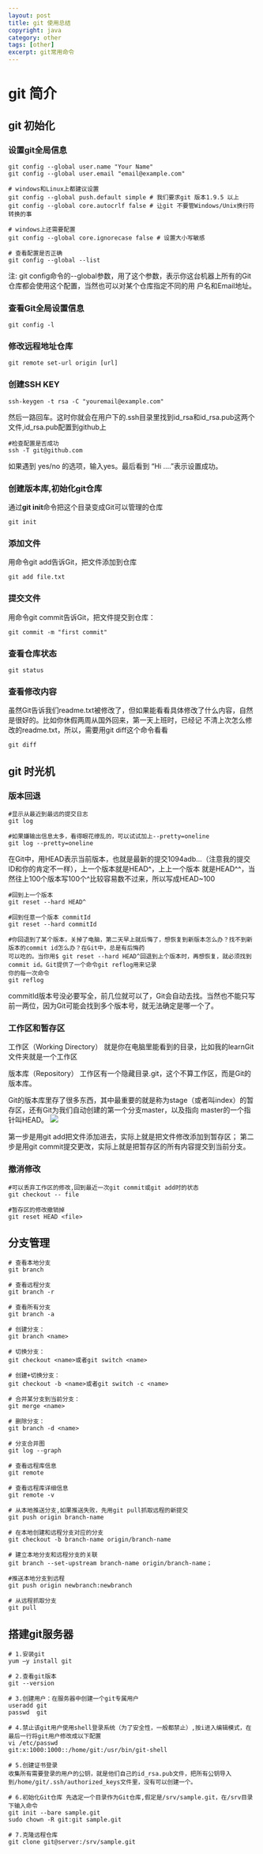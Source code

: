 ```yaml
---
layout: post
title: git 使用总结
copyright: java
category: other
tags: [other]
excerpt: git常用命令
---
```


git 简介
====

## git 初始化
### 设置git全局信息
```
git config --global user.name "Your Name"
git config --global user.email "email@example.com"

# windows和Linux上都建议设置
git config --global push.default simple # 我们要求git 版本1.9.5 以上
git config --global core.autocrlf false # 让git 不要管Windows/Unix换行符转换的事

# windows上还需要配置
git config --global core.ignorecase false # 设置大小写敏感

# 查看配置是否正确
git config --global --list
```
注: git config命令的--global参数，用了这个参数，表示你这台机器上所有的Git仓库都会使用这个配置，当然也可以对某个仓库指定不同的用
户名和Email地址。

### 查看Git全局设置信息
```
git config -l
```
### 修改远程地址仓库
```
git remote set-url origin [url]
```

### 创建SSH KEY
```
ssh-keygen -t rsa -C "youremail@example.com"
```
然后一路回车。这时你就会在用户下的.ssh目录里找到id_rsa和id_rsa.pub这两个文件,id_rsa.pub配置到github上
```
#检查配置是否成功 
ssh -T git@github.com
```
如果遇到 yes/no 的选项，输入yes。最后看到 “Hi ....”表示设置成功。

### 创建版本库,初始化git仓库
通过**git init**命令把这个目录变成Git可以管理的仓库
```
git init
```
### 添加文件
用命令git add告诉Git，把文件添加到仓库
```
git add file.txt
```
### 提交文件
用命令git commit告诉Git，把文件提交到仓库：
```
git commit -m "first commit"
```
### 查看仓库状态
```
git status
```
### 查看修改内容
虽然Git告诉我们readme.txt被修改了，但如果能看看具体修改了什么内容，自然是很好的。比如你休假两周从国外回来，第一天上班时，已经记
不清上次怎么修改的readme.txt，所以，需要用git diff这个命令看看
```
git diff
```


## git 时光机
### 版本回退
```
#显示从最近到最远的提交日志
git log

#如果嫌输出信息太多，看得眼花缭乱的，可以试试加上--pretty=oneline
git log --pretty=oneline
```
在Git中，用HEAD表示当前版本，也就是最新的提交1094adb...（注意我的提交ID和你的肯定不一样），上一个版本就是HEAD^，上上一个版本
就是HEAD^^，当然往上100个版本写100个^比较容易数不过来，所以写成HEAD~100
```
#回到上一个版本
git reset --hard HEAD^

#回到任意一个版本 commitId
git reset --hard commitId

#你回退到了某个版本，关掉了电脑，第二天早上就后悔了，想恢复到新版本怎么办？找不到新版本的commit id怎么办？在Git中，总是有后悔药
可以吃的。当你用$ git reset --hard HEAD^回退到上个版本时，再想恢复，就必须找到commit id。Git提供了一个命令git reflog用来记录
你的每一次命令
git reflog
```
commitId版本号没必要写全，前几位就可以了，Git会自动去找。当然也不能只写前一两位，因为Git可能会找到多个版本号，就无法确定是哪一个了。
### 工作区和暂存区
工作区（Working Directory）
就是你在电脑里能看到的目录，比如我的learnGit文件夹就是一个工作区

版本库（Repository）
工作区有一个隐藏目录.git，这个不算工作区，而是Git的版本库。

Git的版本库里存了很多东西，其中最重要的就是称为stage（或者叫index）的暂存区，还有Git为我们自动创建的第一个分支master，以及指向
master的一个指针叫HEAD。
![](/assets/images/2019/img/R7H$31U5{C9P~42B{S7AE$O.png)

第一步是用git add把文件添加进去，实际上就是把文件修改添加到暂存区；
第二步是用git commit提交更改，实际上就是把暂存区的所有内容提交到当前分支。

### 撤消修改
```
#可以丢弃工作区的修改,回到最近一次git commit或git add时的状态
git checkout -- file

#暂存区的修改撤销掉
git reset HEAD <file>
```

## 分支管理
```
# 查看本地分支
git branch

# 查看远程分支
git branch -r

# 查看所有分支
git branch -a

# 创建分支：
git branch <name>

# 切换分支：
git checkout <name>或者git switch <name>

# 创建+切换分支：
git checkout -b <name>或者git switch -c <name>

# 合并某分支到当前分支：
git merge <name>

# 删除分支：
git branch -d <name>

# 分支合并图
git log --graph

# 查看远程库信息
git remote

# 查看远程库详细信息
git remote -v

# 从本地推送分支,如果推送失败，先用git pull抓取远程的新提交
git push origin branch-name

# 在本地创建和远程分支对应的分支
git checkout -b branch-name origin/branch-name

# 建立本地分支和远程分支的关联
git branch --set-upstream branch-name origin/branch-name；

#推送本地分支到远程
git push origin newbranch:newbranch

# 从远程抓取分支
git pull
```

## 搭建git服务器
```
# 1.安装git
yum –y install git

# 2.查看git版本
git --version

# 3.创建用户：在服务器中创建一个git专属用户
useradd git
passwd  git 

# 4.禁止该git用户使用shell登录系统（为了安全性，一般都禁止）,按i进入编辑模式，在最后一行将git用户修改成以下配置
vi /etc/passwd
git:x:1000:1000::/home/git:/usr/bin/git-shell

# 5.创建证书登录
收集所有需要登录的用户的公钥，就是他们自己的id_rsa.pub文件，把所有公钥导入到/home/git/.ssh/authorized_keys文件里，没有可以创建一个。

# 6.初始化Git仓库 先选定一个目录作为Git仓库,假定是/srv/sample.git，在/srv目录下输入命令
git init --bare sample.git 
sudo chown -R git:git sample.git

# 7.克隆远程仓库
git clone git@server:/srv/sample.git
```